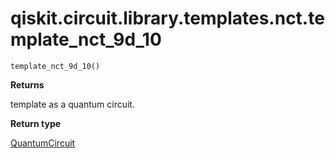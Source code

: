 # qiskit.circuit.library.templates.nct.template\_nct\_9d\_10

<span id="undefined" />

`template_nct_9d_10()`

**Returns**

template as a quantum circuit.

**Return type**

[QuantumCircuit](qiskit.circuit.QuantumCircuit#qiskit.circuit.QuantumCircuit "qiskit.circuit.QuantumCircuit")
